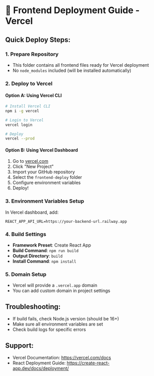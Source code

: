 # 🚀 Frontend Deployment Guide - Vercel

## Quick Deploy Steps:

### 1. Prepare Repository
- This folder contains all frontend files ready for Vercel deployment
- No `node_modules` included (will be installed automatically)

### 2. Deploy to Vercel

#### Option A: Using Vercel CLI
```bash
# Install Vercel CLI
npm i -g vercel

# Login to Vercel
vercel login

# Deploy
vercel --prod
```

#### Option B: Using Vercel Dashboard
1. Go to [vercel.com](https://vercel.com)
2. Click "New Project"
3. Import your GitHub repository
4. Select the `frontend-deploy` folder
5. Configure environment variables
6. Deploy!

### 3. Environment Variables Setup
In Vercel dashboard, add:
```
REACT_APP_API_URL=https://your-backend-url.railway.app
```

### 4. Build Settings
- **Framework Preset**: Create React App
- **Build Command**: `npm run build`
- **Output Directory**: `build`
- **Install Command**: `npm install`

### 5. Domain Setup
- Vercel will provide a `.vercel.app` domain
- You can add custom domain in project settings

## Troubleshooting:
- If build fails, check Node.js version (should be 16+)
- Make sure all environment variables are set
- Check build logs for specific errors

## Support:
- Vercel Documentation: https://vercel.com/docs
- React Deployment Guide: https://create-react-app.dev/docs/deployment/ 